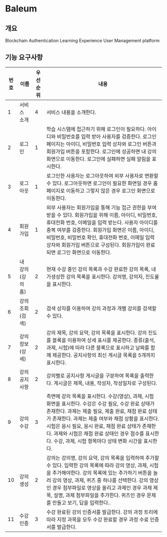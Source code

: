 # Baleum
## 개요
Blockchain Authentication Learning Experience User Management platform

## 기능 요구사항
|     번호    |     이름    |     우선 순위    |     내용    |
|---|---|---|---|
|     1    |     서비스 소개    |     4    |     서비스 내용을 소개한다.    |
|     2    |     로그인    |     1    |     학습 시스템에 접근하기 위해   로그인이 필요하다.     아이디와 비밀번호를 입력   받아 사용자를 검증한다.     로그인 페이지는 아이디, 비밀번호 입력 상자와 로그인 버튼과 회원가입 버튼을 포함한다.     로그인에 성공하면 내 강의   화면으로 이동한다.     로그인에 실패하면 실패 알림을   표시한다.    |
|     3    |     로그아웃    |     1    |     로그인한 사용자는 로그아웃하여   외부 사용자로 변환할 수 있다.     로그아웃하면 로그인이 필요한   화면일 경우 홈페이지로 이동하고 그렇지 않은 경우 로그인 화면으로 이동한다.    |
|     4    |     회원가입    |     1    |     외부 사용자는 회원가입을   통해 기능 접근 권한을 부여받을 수 있다.     회원가입을 위해 이름, 아이디, 비밀번호, 휴대전화   번호, 이메일을 입력 받는다.     사용자 아이디를 중복 여부를   검증한다.     회원가입 화면은 이름, 아이디, 비밀번호, 비밀번호   확인, 휴대전화 번호, 이메일 입력 상자와 회원가입 버튼으로   구성된다.     회원가입이 완료되면 로그인   화면으로 이동한다.    |
|     5    |     내 강의 (강의 홈)    |     2    |     현재 수강 중인 강의 목록과   수강 완료한 강의 목록, 내가생성한 강의 목록을 표시한다.     강의명, 강의자, 진도율을 표시한다.    |
|     6    |     강의 조회(검색)    |     2    |     검색 상자를 이용하여 강의   과정과 개별 강의를 검색할 수 있다.    |
|     7    |     강의 정보(상세)    |     2    |     강의 제목, 강의 요약, 강의 목록을 표시한다.     강의 진도를 블록을 이용하여   상세 표시를 제공한다. 종류(출석, 과제, 시험)에 따라   다른 블록으로 표시하고 날짜를 함께 제공한다.     공지사항의 최신 게시글 목록을   5개까지 표시한다.    |
|     8    |     강의 공지사항    |     2    |     강의별로 공지사항 게시글을   구분하여 목록을 출력한다.     게시글은 제목, 내용, 작성자, 작성일자로   구성된다.    |
|     9    |     강의 수강    |     3    |     측면에 강의 목록을 표시한다.     수강(영상), 과제, 시험   화면을 표시한다.     수강은 수강 필요, 수강 완료 상태가 존재한다.     과제는 제출 필요, 제출 완료, 채점 완료 상태가 존재한다.     과제는 제출 여부와 채점   상황을 표시한다.     시험은 응시 필요, 응시 완료, 채점 완료 상태가 존재한다.     과제와 시험은 채점 완료   상태인 경우 점수를 표시한다.     수강, 과제, 시험 항목마다 상태 변화 시간을 표시한다.    |
|     10    |     강의 생성    |     2    |     강의는 강의명, 강의 요약, 강의 목록을 입력하여 추가할 수 있다.     입력한 강의 목록에 따라   강의 영상, 과제, 시험을 추가해야한다. 강의 목록에 있는 추가하기 버튼을 눌러 강의 영상, 과제, 퀴즈 중 하나를 선택한다.     강의 영상인 경우 첨부파일로   영상을 올리고 과제인 경우 과제 제목, 설명, 과제 첨부파일을   추가한다. 퀴즈인 경우 문제를 만들고 보기, 답을 입력한다..    |
|     11    |     수강 인증    |     3    |     수강 완료된 강의 인증서를 발급한다.     강의 과정 트리에 따라 지정 과목을 모두 수강 완료할 경우 과정 수료 인증서를 발급한다.    |
